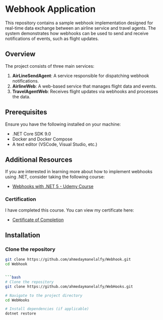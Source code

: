 # Webhook Application

This repository contains a sample webhook implementation designed for real-time data exchange between an airline service and travel agents. The system demonstrates how webhooks can be used to send and receive notifications of events, such as flight updates.

## Overview

The project consists of three main services:
1. **AirLineSendAgent**: A service responsible for dispatching webhook notifications.
2. **AirlineWeb**: A web-based service that manages flight data and events.
3. **TravelAgentWeb**: Receives flight updates via webhooks and processes the data.

## Prerequisites

Ensure you have the following installed on your machine:
- .NET Core SDK 9.0
- Docker and Docker Compose
- A text editor (VSCode, Visual Studio, etc.)

## Additional Resources

If you are interested in learning more about how to implement webhooks using .NET, consider taking the following course:

- [Webhooks with .NET 5 - Udemy Course](https://www.udemy.com/course/webhooks-with-dotnet-5)

### Certification

I have completed this course. You can view my certificate here:  
- [Certificate of Completion](https://www.udemy.com/certificate/UC-88ad6d5c-df25-4cbf-bdf5-52716cf852fd/)

## Installation

### Clone the repository

```bash
git clone https://github.com/ahmedaymanelalfy/Webhook.git
cd Webhook


```bash
# Clone the repository
git clone https://github.com/ahmedaymanelalfy/WebHooks.git

# Navigate to the project directory
cd WebHooks

# Install dependencies (if applicable)
dotnet restore
